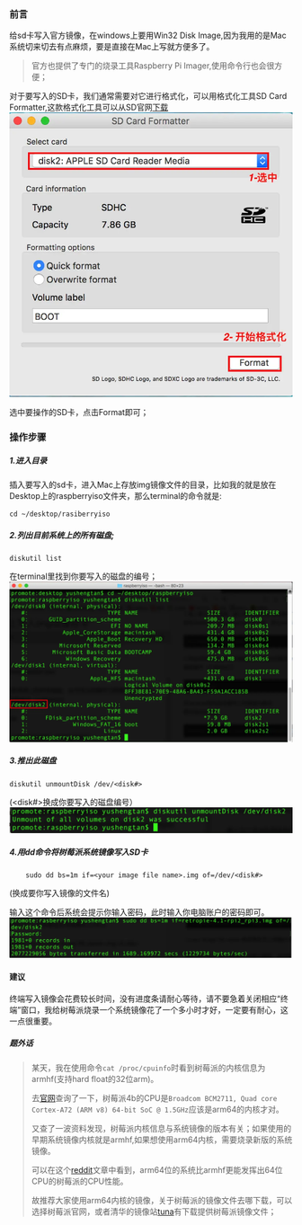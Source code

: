 ### 前言
给sd卡写入官方镜像，在windows上要用Win32 Disk Image,因为我用的是Mac系统切来切去有点麻烦，要是直接在Mac上写就方便多了。

> 官方也提供了专门的烧录工具Raspberry Pi Imager,使用命令行也会很方便；

对于要写入的SD卡，我们通常需要对它进行格式化，可以用格式化工具SD Card Formatter,这款格式化工具可以从SD官网[下载](https://www.sdcard.org/downloads/formatter/)
![01](localpicbed/用Terminal给SD卡写入img镜像的方法.assets/01.png)

选中要操作的SD卡，点击Format即可；

### 操作步骤

##### 1.进入目录

插入要写入的sd卡，进入Mac上存放img镜像文件的目录，比如我的就是放在Desktop上的raspberryiso文件夹，那么terminal的命令就是:

```
cd ~/desktop/rasiberryiso
```
##### 2.列出目前系统上的所有磁盘;

```
diskutil list
```
在terminal里找到你要写入的磁盘的编号；
![02](localpicbed/用Terminal给SD卡写入img镜像的方法.assets/02.png)

##### 3.推出此磁盘
```
diskutil unmountDisk /dev/<disk#> 
```
(<disk#>换成你要写入的磁盘编号）
![03](localpicbed/用Terminal给SD卡写入img镜像的方法.assets/03.png)

##### 4.用dd命令将树莓派系统镜像写入SD卡
```
    sudo dd bs=1m if=<your image file name>.img of=/dev/<disk#> 
```
(<your image file name>换成要你写入镜像的文件名)

输入这个命令后系统会提示你输入密码，此时输入你电脑账户的密码即可。
![04](localpicbed/用Terminal给SD卡写入img镜像的方法.assets/04.png)

#### 建议

终端写入镜像会花费较长时间，没有进度条请耐心等待，请不要急着关闭相应“终端”窗口，我给树莓派烧录一个系统镜像花了一个多小时才好，一定要有耐心，这一点很重要。

##### 题外话

> 某天，我在使用命令`cat /proc/cpuinfo`时看到树莓派的内核信息为armhf(支持hard float的32位arm)。
>
> 去[官网](https://www.raspberrypi.com/products/raspberry-pi-4-model-b/specifications/?ref=blog.mythsman.com)查询了一下，树莓派4b的CPU是`Broadcom BCM2711, Quad core Cortex-A72 (ARM v8) 64-bit SoC @ 1.5GHz`应该是arm64的内核才对。
>
> 又查了一波资料发现，树莓派内核信息与系统镜像的版本有关；如果使用的早期系统镜像内核就是armhf,如果想使用arm64内核，需要烧录新版的系统镜像。
>
> 可以在这个[reddit](https://www.reddit.com/r/raspberry_pi/comments/gs6omd/raspberry_pi_os_for_arm64_finally_released/?ref=blog.mythsman.com)文章中看到，arm64位的系统比armhf更能发挥出64位CPU的树莓派的CPU性能。
>
> 故推荐大家使用arm64内核的镜像，关于树莓派的镜像文件去哪下载，可以选择树莓派官网，或者清华的镜像站[tuna](https://mirrors.tuna.tsinghua.edu.cn/raspberry-pi-os-images/raspios_arm64/images/)有下载提供树莓派镜像文件；